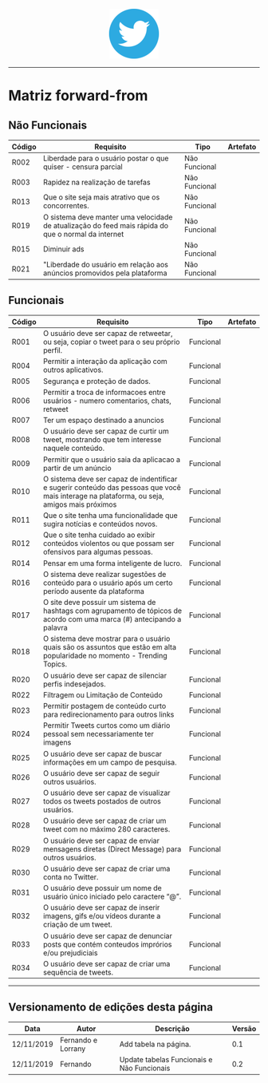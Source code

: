 <span style="margin-left: 40%;">![Twitter Logo](../images/twitter-logo-100px.png)</span>

---

# Matriz forward-from


## Não Funcionais

| Código | Requisito                                        | Tipo          | Artefato |
| ------ | ------------------------------------------------ | ------------- | -------- |
| R002   | Liberdade para o usuário postar o que quiser - censura parcial   | Não Funcional |
| R003   | Rapidez na realização de tarefas                 | Não Funcional |
| R013   | Que o site seja mais atrativo que os concorrentes\.                                                                                         | Não Funcional |
| R019   | O sistema deve manter uma velocidade de atualização do feed mais rápida do que o normal da internet                                         | Não Funcional |
| R015   | Diminuir ads                                                                                                                                | Não Funcional |
| R021   | "Liberdade do usuário em relação aos anúncios promovidos pela plataforma                                                                    | Não Funcional |

## Funcionais

| Código | Requisito                                                                                                                                   | Tipo          | Artefato |
| ------ | ------------------------------------------------------------------------------------------------------------------------------------------- | ------------- | -------- |
| R001   | O usuário deve ser capaz de retweetar, ou seja, copiar o tweet para o seu próprio perfil\.                                                  | Funcional     |
| R004   | Permitir a interação da aplicação com outros aplicativos\.                                                                                  | Funcional     |
| R005   | Segurança e proteção de dados\.                                                                                                             | Funcional     |
| R006   | Permitir a troca de informacoes entre usuários \- numero comentarios, chats, retweet                                                        | Funcional     |
| R007   | Ter um espaço destinado a anuncios                                                                                                          | Funcional     |
| R008   | O usuário deve ser capaz de curtir um tweet, mostrando que tem interesse naquele conteúdo\.                                                 | Funcional     |
| R009   | Permitir que o usuário saia da aplicacao a partir de um anúncio                                                                             | Funcional     |
| R010   | O sistema deve ser capaz de indentificar e sugerir conteúdo das pessoas que você mais interage na plataforma, ou seja, amigos mais próximos | Funcional     |
| R011   | Que o site tenha uma funcionalidade que sugira notícias e conteúdos novos\.                                                                 | Funcional     |
| R012   | Que o site tenha cuidado ao exibir conteúdos violentos ou que possam ser ofensivos para algumas pessoas\.                                   | Funcional     |
| R014   | Pensar em uma forma inteligente de lucro\.                                                                                                  | Funcional     |
| R016   | O sistema deve realizar sugestões de conteúdo para o usuário após um certo período ausente da plataforma                                    | Funcional     |
| R017   | O site deve possuir um sistema de hashtags com agrupamento de tópicos de acordo com uma marca \(\#\) antecipando a palavra                  | Funcional     |
| R018   | O sistema deve mostrar para o usuário quais são os assuntos que estão em alta popularidade no momento \- Trending Topics\.                  | Funcional     |
| R020   | O usuário deve ser capaz de silenciar perfis indesejados\.                                                                                  | Funcional     |
| R022   | Filtragem ou Limitação de Conteúdo                                                                                                          | Funcional     |
| R023   | Permitir postagem de conteúdo curto para redirecionamento para outros links                                                                 | Funcional     |
| R024   | Permitir Tweets curtos como um diário pessoal sem necessariamente ter imagens                                                               | Funcional     |
| R025   | O usuário deve ser capaz de buscar informações em um campo de pesquisa\.                                                                    | Funcional     |
| R026   | O usuário deve ser capaz de seguir outros usuários\.                                                                                        | Funcional     |
| R027   | O usuário deve ser capaz de visualizar todos os tweets postados de outros usuários\.                                                        | Funcional     |
| R028   | O usuário deve ser capaz de criar um tweet com no máximo 280 caracteres\.                                                                   | Funcional     |
| R029   | O usuário deve ser capaz de enviar mensagens diretas \(Direct Message\) para outros usuários\.                                              | Funcional     |
| R030   | O usuário deve ser capaz de criar uma conta no Twitter\.                                                                                    | Funcional     |
| R031   | O usuário deve possuir um nome de usuário único iniciado pelo caractere “@”\.                                                               | Funcional     |
| R032   | O usuário deve ser capaz de inserir imagens, gifs e/ou vídeos durante a criação de um tweet\.                                               | Funcional     |
| R033   | O usuário deve ser capaz de denunciar posts que contém conteudos imprórios e/ou prejudiciais                                                | Funcional     |
| R034   | O usuário deve ser capaz de criar uma sequência de tweets\.                                                                                 | Funcional     |

---

## Versionamento de edições desta página

| Data       | Autor            | Descrição                | Versão |
| ---------- | ---------------- | ------------------------ | ------ |
| 12/11/2019 | Fernando e Lorrany | Add tabela na página.  | 0.1    |
| 12/11/2019 | Fernando | Update tabelas Funcionais e Não Funcionais | 0.2    |


